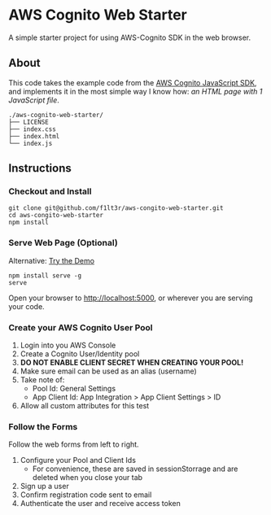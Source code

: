 # AWS Cognito Web Starter

A simple starter project for using AWS-Cognito SDK in the web browser.

## About

This code takes the example code from the [AWS Cognito JavaScript SDK](https://github.com/aws/amazon-cognito-identity-js), and implements it in the most simple way I know how: _an HTML page with 1 JavaScript file_.

```
./aws-cognito-web-starter/
├── LICENSE
├── index.css
├── index.html
└── index.js
```

## Instructions

### Checkout and Install

```
git clone git@github.com/f1lt3r/aws-congito-web-starter.git
cd aws-congito-web-starter
npm install
```

### Serve Web Page (Optional)

Alternative: [Try the Demo](https://f1lt3r.github.io/aws-cognito-web-starter/)

```
npm install serve -g
serve
```

Open your browser to [http://localhost:5000](http://localhost:5000), or wherever you are serving your code.

### Create your AWS Cognito User Pool

1. Login into you AWS Console
1. Create a Cognito User/Identity pool
1. **DO NOT ENABLE CLIENT SECRET WHEN CREATING YOUR POOL!**
1. Make sure email can be used as an alias (username)
1. Take note of:
	+ Pool Id: General Settings
	+ App Client Id: App Integration > App Client Settings > ID
1. Allow all custom attributes for this test

### Follow the Forms

Follow the web forms from left to right.

1. Configure your Pool and Client Ids
	+ For convenience, these are saved in sessionStorrage and are deleted when you close your tab
2. Sign up a user
3. Confirm registration code sent to email
4. Authenticate the user and receive access token

